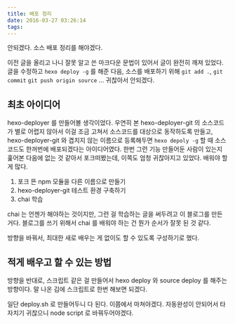 ```yaml
---
title: 배포 정리
date: 2016-03-27 03:26:14
tags:
---
```


안되겠다. 소스 배포 정리를 해야겠다.

이전 글을 올리고 나니 잘못 알고 쓴 마크다운 문법이 있어서 글이 완전히 깨져 있었다. 글을 수정하고 `hexo deploy -g` 를 해준 다음, 소스를 배포하기 위해 `git add .`, `git commit` `git push origin source` ... 귀찮아서 안되겠다.

## 최초 아이디어
hexo-deployer 를 만들어볼 생각이었다. 우연히 본 hexo-deployer-git 의 소스코드가 별로 어렵지 않아서 이걸 조금 고쳐서 소스코드를 대상으로 동작하도록 만들고, hexo-deployer-git 와 겹치지 않는 이름으로 등록해두면 `hexo depoly -g` 할 때 소스코드도 한꺼번에 배포되겠다는 아이디어였다.
 한번 그런 기능 만들어둔 사람이 있는지 훑어본 다음에 없는 것 같아서 포크떠봤는데, 이쪽도 엄청 귀찮아지고 있었다. 배워야 할 게 많다.

1. 포크 뜬 npm 모듈을 다른 이름으로 만들기
2. hexo-deployer-git 테스트 환경 구축하기
3. chai 학습

chai 는 언젠가 해야하는 것이지만, 그런 걸 학습하는 글을 써두려고 이 블로그를 만든 거다. 블로그를 쓰기 위해서 chai 를 배워야 하는 건 뭔가 순서가 잘못 된 것 같다.

방향을 바꿔서, 최대한 새로 배우는 게 없이도 할 수 있도록 구성하기로 했다.

## 적게 배우고 할 수 있는 방법
방향을 반대로, 스크립트 같은 걸 만들어서 hexo deploy 와 source deploy 를 해주는 방향이다. 말 나온 김에 스크립트로 한번 해보면 되겠다.

일단 deploy.sh 로 만들어두니 다 된다. 이쯤에서 마쳐야겠다. 자동완성이 안되어서 타자치기 귀찮으니 node script 로 바꿔두어야겠다.
